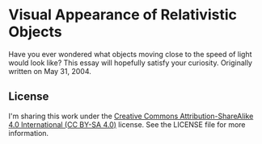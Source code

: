 # Visual Appearance of Relativistic Objects

Have you ever wondered what objects moving close to the speed of light would look like? This essay will hopefully satisfy your curiosity. Originally written on May 31, 2004.

## License

I'm sharing this work under the [Creative Commons Attribution-ShareAlike 4.0 International (CC BY-SA 4.0)](http://creativecommons.org/licenses/by-sa/4.0/) license. See the LICENSE file for more information.
